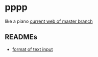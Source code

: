 # pppp
like a piano
[current web of master branch](https://aaaaagold.github.io/pppp "I'm too lazy to draw an on-screen keyboard")

## READMEs
* [format of text input](https://aaaaagold.github.io/pppp/readme-text_input "JSON.parse")
